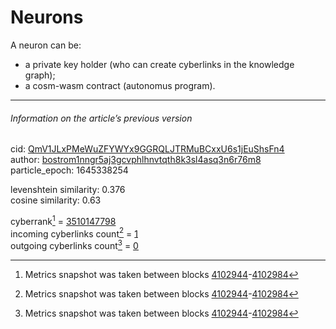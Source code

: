 # Neurons

A neuron can be:

- a private key holder (who can create cyberlinks in the knowledge graph);
- a cosm-wasm contract (autonomus program).

---

###### Information on the article’s previous version  

cid: [QmV1JLxPMeWuZFYWYx9GGRQLJTRMuBCxxU6s1jEuShsFn4](https://cyb.ai/ipfs/QmV1JLxPMeWuZFYWYx9GGRQLJTRMuBCxxU6s1jEuShsFn4)  
author: [bostrom1nngr5aj3gcvphlhnvtqth8k3sl4asq3n6r76m8](https://cyb.ai/network/bostrom/contract/bostrom1nngr5aj3gcvphlhnvtqth8k3sl4asq3n6r76m8)  
particle_epoch: 1645338254  

levenshtein similarity: 0.376  
cosine similarity: 0.63  

cyberrank[^1] = [3510147798](https://lcd.bostrom.cybernode.ai/cyber/rank/v1beta1/rank/rank/QmV1JLxPMeWuZFYWYx9GGRQLJTRMuBCxxU6s1jEuShsFn4)  
incoming cyberlinks count[^1] = [1](https://lcd.bostrom.cybernode.ai/cyber/rank/v1beta1/rank/backlinks/QmV1JLxPMeWuZFYWYx9GGRQLJTRMuBCxxU6s1jEuShsFn4?pagination.page=0&pagination.per_page=1000)  
outgoing cyberlinks count[^1] = [0](https://lcd.bostrom.cybernode.ai/cyber/rank/v1beta1/rank/search/QmV1JLxPMeWuZFYWYx9GGRQLJTRMuBCxxU6s1jEuShsFn4??pagination.page=0&pagination.per_page=1000)  

[^1]: Metrics snapshot was taken between blocks [4102944](https://cyb.ai/network/bostrom/block/4102944)-[4102984](https://cyb.ai/network/bostrom/block/4102984)

